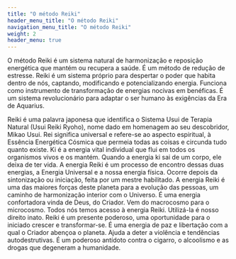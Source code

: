 ```yaml
---
title: "O método Reiki"
header_menu_title: "O método Reiki"
navigation_menu_title: "O método Reiki"
weight: 2
header_menu: true
---
```


O método Reiki é um sistema natural de harmonização e reposição energética que mantém ou recupera a saúde. É um método de redução de estresse. Reiki é um sistema próprio para despertar o poder que habita dentro de nós, captando, modificando e potencializando energia. Funciona como instrumento de transformação de energias nocivas em benéficas. É um sistema revolucionário para adaptar o ser humano às exigências da Era de Aquarius.

Reiki é uma palavra japonesa que identifica o Sistema Usui de Terapia Natural (Usui Reiki Ryoho), nome dado em homenagem ao seu descobridor, Mikao Usui. Rei significa universal e refere-se ao aspecto espiritual, à Essência Energética Cósmica que permeia todas as coisas e circunda tudo quanto existe. Ki é a energia vital individual que flui em todos os organismos vivos e os mantém. Quando a energia ki sai de um corpo, ele deixa de ter vida. A energia Reiki é um processo de encontro dessas duas energias, a Energia Universal e a nossa energia física. Ocorre depois da sintonização ou iniciação, feita por um mestre habilitado. A energia Reiki é uma das maiores forças deste planeta para a evolução das pessoas, um caminho de harmonização interior com o Universo. É uma energia confortadora vinda de Deus, do Criador. Vem do macrocosmo para o microcosmo. Todos nós temos acesso à energia Reiki. Utilizá-la é nosso direito inato. Reiki é um presente poderoso, uma oportunidade para o iniciado crescer e transformar-se. É uma energia de paz e libertação com a qual o Criador abençoa o planeta. Ajuda a deter a violência e tendências autodestrutivas. É um poderoso antídoto contra o cigarro, o alcoolismo e as drogas que degeneram a humanidade.